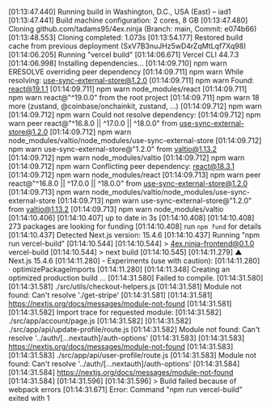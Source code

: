 [01:13:47.440] Running build in Washington, D.C., USA (East) – iad1
[01:13:47.441] Build machine configuration: 2 cores, 8 GB
[01:13:47.480] Cloning github.com/tadams95/4ex.ninja (Branch: main, Commit: e074b66)
[01:13:48.553] Cloning completed: 1.073s
[01:13:54.177] Restored build cache from previous deployment (SxV7B3nuJHz5wD4rZqMtLqf7Xq98)
[01:14:06.205] Running "vercel build"
[01:14:06.671] Vercel CLI 44.7.3
[01:14:06.998] Installing dependencies...
[01:14:09.710] npm warn ERESOLVE overriding peer dependency
[01:14:09.711] npm warn While resolving: use-sync-external-store@1.2.0
[01:14:09.711] npm warn Found: react@19.1.1
[01:14:09.711] npm warn node_modules/react
[01:14:09.711] npm warn   react@"^19.0.0" from the root project
[01:14:09.711] npm warn   18 more (zustand, @coinbase/onchainkit, zustand, ...)
[01:14:09.712] npm warn
[01:14:09.712] npm warn Could not resolve dependency:
[01:14:09.712] npm warn peer react@"^16.8.0 || ^17.0.0 || ^18.0.0" from use-sync-external-store@1.2.0
[01:14:09.712] npm warn node_modules/valtio/node_modules/use-sync-external-store
[01:14:09.712] npm warn   use-sync-external-store@"1.2.0" from valtio@1.13.2
[01:14:09.712] npm warn   node_modules/valtio
[01:14:09.712] npm warn
[01:14:09.712] npm warn Conflicting peer dependency: react@18.3.1
[01:14:09.712] npm warn node_modules/react
[01:14:09.713] npm warn   peer react@"^16.8.0 || ^17.0.0 || ^18.0.0" from use-sync-external-store@1.2.0
[01:14:09.713] npm warn   node_modules/valtio/node_modules/use-sync-external-store
[01:14:09.713] npm warn     use-sync-external-store@"1.2.0" from valtio@1.13.2
[01:14:09.713] npm warn     node_modules/valtio
[01:14:10.406] 
[01:14:10.407] up to date in 3s
[01:14:10.408] 
[01:14:10.408] 273 packages are looking for funding
[01:14:10.408]   run `npm fund` for details
[01:14:10.437] Detected Next.js version: 15.4.6
[01:14:10.437] Running "npm run vercel-build"
[01:14:10.544] 
[01:14:10.544] > 4ex.ninja-frontend@0.1.0 vercel-build
[01:14:10.544] > next build
[01:14:10.545] 
[01:14:11.279]    ▲ Next.js 15.4.6
[01:14:11.280]    - Experiments (use with caution):
[01:14:11.280]      · optimizePackageImports
[01:14:11.280] 
[01:14:11.348]    Creating an optimized production build ...
[01:14:31.580] Failed to compile.
[01:14:31.580] 
[01:14:31.581] ./src/utils/checkout-helpers.js
[01:14:31.581] Module not found: Can't resolve './get-stripe'
[01:14:31.581] 
[01:14:31.581] https://nextjs.org/docs/messages/module-not-found
[01:14:31.581] 
[01:14:31.582] Import trace for requested module:
[01:14:31.582] ./src/app/account/page.js
[01:14:31.582] 
[01:14:31.582] ./src/app/api/update-profile/route.js
[01:14:31.582] Module not found: Can't resolve '../auth/[...nextauth]/auth-options'
[01:14:31.583] 
[01:14:31.583] https://nextjs.org/docs/messages/module-not-found
[01:14:31.583] 
[01:14:31.583] ./src/app/api/user-profile/route.js
[01:14:31.583] Module not found: Can't resolve '../auth/[...nextauth]/auth-options'
[01:14:31.584] 
[01:14:31.584] https://nextjs.org/docs/messages/module-not-found
[01:14:31.584] 
[01:14:31.596] 
[01:14:31.596] > Build failed because of webpack errors
[01:14:31.671] Error: Command "npm run vercel-build" exited with 1